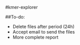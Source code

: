 #kmer-explorer

##To-do:
* Delete files after period (24h)
* Accept email to send the files
* More complete report
